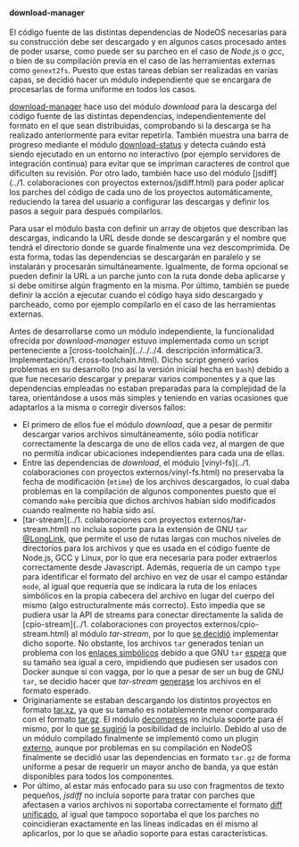 #### download-manager

El código fuente de las distintas dependencias de NodeOS necesarias para su
construcción debe ser descargado y en algunos casos procesado antes de poder
usarse, como puede ser su parcheo en el caso de *Node.js* o *gcc*, o bien de su
compilación previa en el caso de las herramientas externas como `genext2fs`.
Puesto que estas tareas debían ser realizadas en varias capas, se decidió hacer
un módulo independiente que se encargara de procesarlas de forma uniforme en
todos los casos.

[download-manager](https://github.com/piranna/download-manager) hace uso del
módulo *download* para la descarga del código fuente de las distintas
dependencias, independientemente del formato en el que sean distribuidas,
comprobando si la descarga se ha realizado anteriormente para evitar repetirla.
También muestra una barra de progreso mediante el módulo
[download-status](https://github.com/kevva/download-status) y detecta cuándo
está siendo ejecutado en un entorno no interactivo (por ejemplo servidores de
integración continua) para evitar que se impriman caracteres de control que
dificulten su revisión. Por otro lado, también hace uso del módulo
[jsdiff](../1. colaboraciones con proyectos externos/jsdiff.html) para poder
aplicar los parches del código de cada uno de los proyectos automáticamente,
reduciendo la tarea del usuario a configurar las descargas y definir los pasos a
seguir para después compilarlos.

Para usar el módulo basta con definir un array de objetos que describan las
descargas, indicando la URL desde donde se descargarán y el nombre que tendrá el
directorio donde se guarde finalmente una vez descomprimida. De esta forma,
todas las dependencias se descargarán en paralelo y se instalarán y procesarán
simultáneamente. Igualmente, de forma opcional se pueden definir la URL a un
parche junto con la ruta donde deba aplicarse y si debe omitirse algún fragmento
en la misma. Por último, también se puede definir la acción a ejecutar cuando el
código haya sido descargado y parcheado, como por ejemplo compilarlo en el caso
de las herramientas externas.

Antes de desarrollarse como un módulo independiente, la funcionalidad ofrecida
por *download-manager* estuvo implementada como un script perteneciente a
[cross-toolchain](../../../4. descripción informática/3. Implementación/1. cross-toolchain.html).
Dicho script generó varios problemas en su desarrollo (no así la versión inicial
hecha en `bash`) debido a que fue necesario descargar y preparar varios
componentes y a que las dependencias empleadas no estaban preparadas para la
complejidad de la tarea, orientándose a usos más simples y teniendo en varias
ocasiones que adaptarlos a la misma o corregir diversos fallos:

* El primero de ellos fue el módulo *download*, que a pesar de permitir
  descargar varios archivos simultáneamente, sólo podía notificar correctamente
  la descarga de uno de ellos cada vez, al margen de que no permitía indicar
  ubicaciones independientes para cada una de ellas.
* Entre las dependencias de *download*, el módulo
  [vinyl-fs](../1. colaboraciones con proyectos externos/vinyl-fs.html) no
  preservaba la fecha de modificación (`mtime`) de los archivos descargados, lo
  cual daba problemas en la compilación de algunos componentes puesto que el
  comando `make` percibía que dichos archivos habían sido modificados cuando
  realmente no había sido así.
* [tar-stream](../1. colaboraciones con proyectos externos/tar-stream.html) no
  incluía soporte para la extensión de GNU `tar`
  [@LongLink](https://github.com/mafintosh/tar-stream/issues/35), que permite el
  uso de rutas largas con muchos niveles de directorios para los archivos y que
  es usada en el código fuente de Node.js, GCC y Linux, por lo que era necesaria
  para poder extraerlos correctamente desde Javascript. Además, requería de un
  campo `type` para identificar el formato del archivo en vez de usar el campo
  estándar `mode`, al igual que requería que se indicara la ruta de los enlaces
  simbólicos en la propia cabecera del archivo en lugar del cuerpo del mismo
  (algo estructuralmente más correcto). Esto impedía que se pudiera usar la API
  de streams para conectar directamente la salida de
  [cpio-stream](../1. colaboraciones con proyectos externos/cpio-stream.html) al
  módulo *tar-stream*, por lo que
  [se decidió](https://github.com/mafintosh/tar-stream/pull/42) implementar
  dicho soporte. No obstante, los archivos `tar` generados tenian un problema
  con los [enlaces simbólicos](https://github.com/mafintosh/tar-stream/issues/44)
  debido a que GNU `tar` [espera](http://bugs.python.org/issue1167128) que su
  tamaño sea igual a cero, impidiendo que pudiesen ser usados con Docker aunque
  sí con vagga, por lo que a pesar de ser un bug de GNU `tar`, se decidio hacer
  que *tar-stream* [generase](https://github.com/mafintosh/tar-stream/pull/54)
  los archivos en el formato esperado.
* Originariamente se estaban descargando los distintos proyectos en formato
  [tar.xz](http://tukaani.org/xz), ya que su tamaño es notablemente menor
  comparado con el formato [tar.gz](http://www.gzip.org). El módulo
  [decompress](https://github.com/kevva/decompress) no incluía soporte para él
  mismo, por lo que [se sugirió](https://github.com/kevva/decompress/issues/22)
  la posibilidad de incluirlo. Debido al uso de un módulo compilado finalmente se
  implementó como un plugin [externo](https://github.com/kevva/decompress-tarxz),
  aunque por problemas en su compilación en NodeOS finalmente se decidió usar
  las dependencias en formato `tar.gz` de forma uniforme a pesar de requerir un
  mayor ancho de banda, ya que están disponibles para todos los componentes.
* Por último, al estar más enfocado para su uso con fragmentos de texto pequeños,
  *jsdiff* no incluía soporte para tratar con parches que afectasen a varios
  archivos ni soportaba correctamente el formato
  [diff unificado](http://www.gnu.org/software/diffutils/manual/html_node/Detailed-Unified.html),
  al igual que tampoco soportaba el que los parches no coincidieran exactamente
  en las líneas indicadas en él mismo al aplicarlos, por lo que se añadio
  soporte para estas características.
